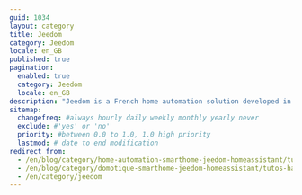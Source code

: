 ```yaml
---
guid: 1034
layout: category
title: Jeedom
category: Jeedom
locale: en_GB
published: true
pagination:
  enabled: true
  category: Jeedom
  locale: en_GB
description: "Jeedom is a French home automation solution developed in open source. This home automation solution is multi-protocol, and therefore works with hundreds of home automation devices. Please note, however, that many modules are chargeable. This allows anyone to install it on any configuration, or even to evolve the project if they wish."
sitemap:
  changefreq: #always hourly daily weekly monthly yearly never
  exclude: #'yes' or 'no'
  priority: #between 0.0 to 1.0, 1.0 high priority
  lastmod: # date to end modification
redirect_from: 
  - /en/blog/category/home-automation-smarthome-jeedom-homeassistant/tutos-haade-lab/jeedom/
  - /en/blog/category/domotique-smarthome-jeedom-homeassistant/tutos-haade-lab/jeedom/
  - /en/category/jeedom
---
```

